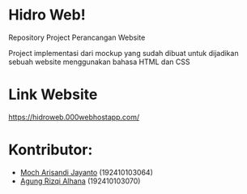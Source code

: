 **Hidro Web!**
==================
Repository Project Perancangan Website

 Project implementasi dari mockup yang sudah dibuat untuk dijadikan sebuah website menggunakan bahasa HTML dan CSS

**Link Website**
=================
https://hidroweb.000webhostapp.com/

**Kontributor:**
=============
* [Moch Arisandi Jayanto](https://github.com/MochArisandiJayanto) (192410103064)
* [Agung Rizqi Alhana](https://github.com/agung-bit)	(192410103070)